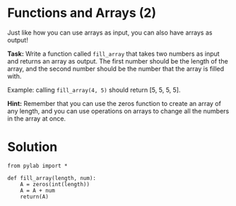 # Functions and Arrays (2)

Just like how you can use arrays as input, you can also have arrays as output!

**Task:** Write a function called `fill_array` that takes two numbers as input and returns an array as output. The first number should be the length of the array, and the second number should be the number that the array is filled with.

Example: calling `fill_array(4, 5)` should return [5, 5, 5, 5].

**Hint:** Remember that you can use the zeros function to create an array of any length, and you can use operations on arrays to change all the numbers in the array at once. 

# Solution

```
from pylab import *

def fill_array(length, num):
    A = zeros(int(length))
    A = A + num
    return(A)


```

